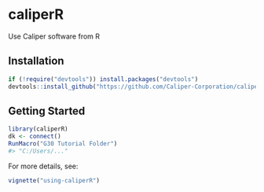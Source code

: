 # caliperR

Use Caliper software from R

## Installation

```r
if (!require("devtools")) install.packages("devtools")
devtools::install_github("https://github.com/Caliper-Corporation/caliperR", build_vignettes = TRUE)
```

## Getting Started

```r
library(caliperR)
dk <- connect()
RunMacro("G30 Tutorial Folder")
#> "C:/Users/..."
```

For more details, see:

```r
vignette("using-caliperR")
```
